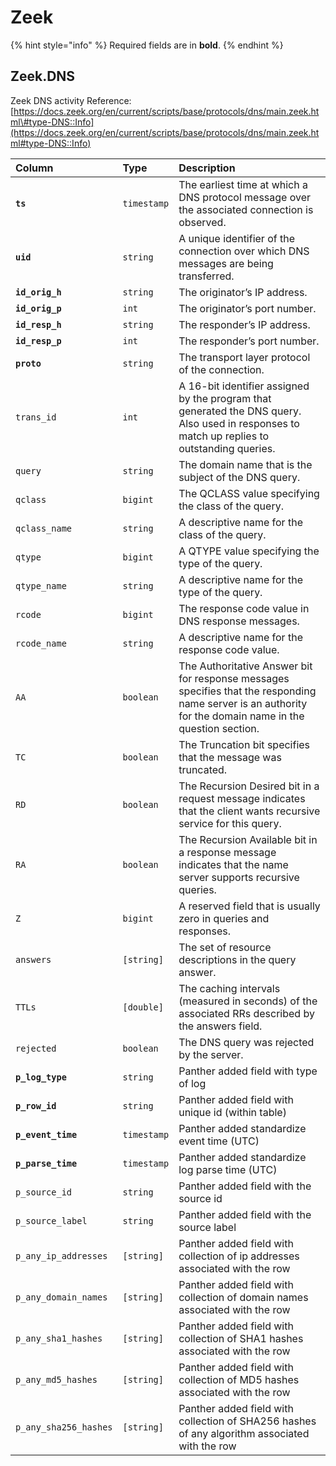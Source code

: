 # Zeek

{% hint style="info" %}
Required fields are in **bold**.
{% endhint %}

## Zeek.DNS

Zeek DNS activity Reference: [https://docs.zeek.org/en/current/scripts/base/protocols/dns/main.zeek.html\#type-DNS::Info](https://docs.zeek.org/en/current/scripts/base/protocols/dns/main.zeek.html#type-DNS::Info)

| Column | Type | Description |
| :--- | :--- | :--- |
| **`ts`** | `timestamp` | The earliest time at which a DNS protocol message over the associated connection is observed. |
| **`uid`** | `string` | A unique identifier of the connection over which DNS messages are being transferred. |
| **`id_orig_h`** | `string` | The originator’s IP address. |
| **`id_orig_p`** | `int` | The originator’s port number. |
| **`id_resp_h`** | `string` | The responder’s IP address. |
| **`id_resp_p`** | `int` | The responder’s port number. |
| **`proto`** | `string` | The transport layer protocol of the connection. |
| `trans_id` | `int` | A 16-bit identifier assigned by the program that generated the DNS query. Also used in responses to match up replies to outstanding queries. |
| `query` | `string` | The domain name that is the subject of the DNS query. |
| `qclass` | `bigint` | The QCLASS value specifying the class of the query. |
| `qclass_name` | `string` | A descriptive name for the class of the query. |
| `qtype` | `bigint` | A QTYPE value specifying the type of the query. |
| `qtype_name` | `string` | A descriptive name for the type of the query. |
| `rcode` | `bigint` | The response code value in DNS response messages. |
| `rcode_name` | `string` | A descriptive name for the response code value. |
| `AA` | `boolean` | The Authoritative Answer bit for response messages specifies that the responding name server is an authority for the domain name in the question section. |
| `TC` | `boolean` | The Truncation bit specifies that the message was truncated. |
| `RD` | `boolean` | The Recursion Desired bit in a request message indicates that the client wants recursive service for this query. |
| `RA` | `boolean` | The Recursion Available bit in a response message indicates that the name server supports recursive queries. |
| `Z` | `bigint` | A reserved field that is usually zero in queries and responses. |
| `answers` | `[string]` | The set of resource descriptions in the query answer. |
| `TTLs` | `[double]` | The caching intervals \(measured in seconds\) of the associated RRs described by the answers field. |
| `rejected` | `boolean` | The DNS query was rejected by the server. |
| **`p_log_type`** | `string` | Panther added field with type of log |
| **`p_row_id`** | `string` | Panther added field with unique id \(within table\) |
| **`p_event_time`** | `timestamp` | Panther added standardize event time \(UTC\) |
| **`p_parse_time`** | `timestamp` | Panther added standardize log parse time \(UTC\) |
| `p_source_id` | `string` | Panther added field with the source id |
| `p_source_label` | `string` | Panther added field with the source label |
| `p_any_ip_addresses` | `[string]` | Panther added field with collection of ip addresses associated with the row |
| `p_any_domain_names` | `[string]` | Panther added field with collection of domain names associated with the row |
| `p_any_sha1_hashes` | `[string]` | Panther added field with collection of SHA1 hashes associated with the row |
| `p_any_md5_hashes` | `[string]` | Panther added field with collection of MD5 hashes associated with the row |
| `p_any_sha256_hashes` | `[string]` | Panther added field with collection of SHA256 hashes of any algorithm associated with the row |

